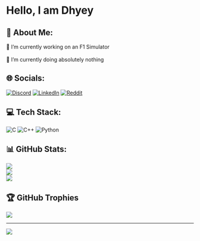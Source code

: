 # Hello, I am Dhyey 

## 💫 About Me:
🔭  I’m currently working on an F1 Simulator<br><br>🌱 I’m currently doing absolutely nothing<br>


## 🌐 Socials:
[![Discord](https://img.shields.io/badge/Discord-%237289DA.svg?logo=discord&logoColor=white)](https://discord.gg/https://discord.gg/https://www.discord.com/users/cosmos4224) [![LinkedIn](https://img.shields.io/badge/LinkedIn-%230077B5.svg?logo=linkedin&logoColor=white)](https://linkedin.com/in/https://www.linkedin.com/in/dhyeymendpara/) [![Reddit](https://img.shields.io/badge/Reddit-%23FF4500.svg?logo=Reddit&logoColor=white)](https://reddit.com/user/https://www.reddit.com/user/Zealousideal_Ant9887/) 

## 💻 Tech Stack:
![C](https://img.shields.io/badge/c-%2300599C.svg?style=for-the-badge&logo=c&logoColor=white) ![C++](https://img.shields.io/badge/c++-%2300599C.svg?style=for-the-badge&logo=c%2B%2B&logoColor=white) ![Python](https://img.shields.io/badge/python-3670A0?style=for-the-badge&logo=python&logoColor=ffdd54)
## 📊 GitHub Stats:
![](https://github-readme-stats.vercel.app/api?username=ComradeCosmos&theme=radical&hide_border=false&include_all_commits=false&count_private=false)<br/>
![](https://nirzak-streak-stats.vercel.app/?user=ComradeCosmos&theme=radical&hide_border=false)<br/>
![](https://github-readme-stats.vercel.app/api/top-langs/?username=ComradeCosmos&theme=radical&hide_border=false&include_all_commits=false&count_private=false&layout=compact)

## 🏆 GitHub Trophies
![](https://github-profile-trophy.vercel.app/?username=ComradeCosmos&theme=radical&no-frame=false&no-bg=false&margin-w=4)

---
[![](https://visitcount.itsvg.in/api?id=ComradeCosmos&icon=0&color=11)](https://visitcount.itsvg.in)

<!-- Proudly created with GPRM ( https://gprm.itsvg.in ) -->
